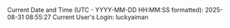 Current Date and Time (UTC - YYYY-MM-DD HH:MM:SS formatted): 2025-08-31 08:55:27
Current User's Login: luckyaiman
